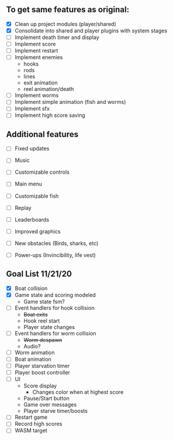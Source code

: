 ## To get same features as original:

- [x]  Clean up project modules (player/shared)
- [x]  Consolidate into shared and player plugins with system stages
- [ ]  Implement death timer and display
- [ ]  Implement score
- [ ]  Implement restart
- [ ]  Implement enemies
   * hooks
   * rods
   * lines
   * exit animation
   * reel animation/death
- [ ]  Implement worms
- [ ]  Implement simple animation (fish and worms)
- [ ]  Implement sfx
- [ ]  Implement high score saving

## Additional features

- [ ]  Fixed updates
- [ ]  Music
- [ ]  Customizable controls
- [ ]  Main menu
- [ ]  Customizable fish
- [ ]  Replay
- [ ]  Leaderboards
- [ ]  Improved graphics
- [ ]  New obstacles (Birds, sharks, etc)
- [ ]  Power-ups (Invincibility, life vest)


## Goal List 11/21/20
- [x] Boat collision
- [x] Game state and scoring modeled
  * Game state fsm?
- [ ] Event handlers for hook collision
  * ~~Boat exits~~
  * Hook reel start
  * Player state changes
- [ ] Event handlers for worm collision
  * ~~Worm despawn~~
  * Audio?
- [ ] Worm animation
- [ ] Boat animation
- [ ] Player starvation timer
- [ ] Player boost controller
- [ ] UI
  * Score display
    * Changes color when at highest score
  * Pause/Start button
  * Game over messages
  * Player starve timer/boosts
- [ ] Restart game
- [ ] Record high scores
- [ ] WASM target
